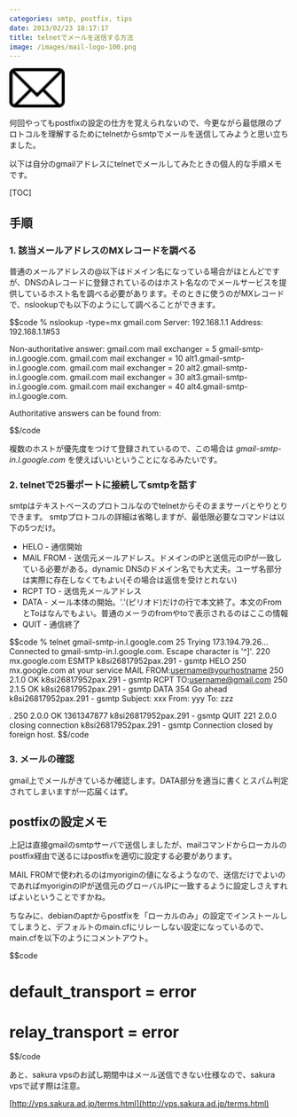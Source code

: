 ```yaml
---
categories: smtp, postfix, tips
date: 2013/02/23 18:17:17
title: telnetでメールを送信する方法
image: /images/mail-logo-100.png
---
```


![lisp](/images/mail-logo-100.png)

何回やってもpostfixの設定の仕方を覚えられないので、今更ながら最低限のプロトコルを理解するためにtelnetからsmtpでメールを送信してみようと思い立ちました。

以下は自分のgmailアドレスにtelnetでメールしてみたときの個人的な手順メモです。


[TOC]

## 手順

### 1. 該当メールアドレスのMXレコードを調べる

普通のメールアドレスの@以下はドメイン名になっている場合がほとんどですが、DNSのAレコードに登録されているのはホスト名なのでメールサービスを提供しているホスト名を調べる必要があります。そのときに使うのがMXレコードで、nslookupでも以下のようにして調べることができます。

$$code
% nslookup -type=mx gmail.com
Server:         192.168.1.1
Address:        192.168.1.1#53

Non-authoritative answer:
gmail.com       mail exchanger = 5 gmail-smtp-in.l.google.com.
gmail.com       mail exchanger = 10 alt1.gmail-smtp-in.l.google.com.
gmail.com       mail exchanger = 20 alt2.gmail-smtp-in.l.google.com.
gmail.com       mail exchanger = 30 alt3.gmail-smtp-in.l.google.com.
gmail.com       mail exchanger = 40 alt4.gmail-smtp-in.l.google.com.

Authoritative answers can be found from:

$$/code

複数のホストが優先度をつけて登録されているので、この場合は *gmail-smtp-in.l.google.com* を使えばいいということになるみたいです。

### 2. telnetで25番ポートに接続してsmtpを話す

smtpはテキストベースのプロトコルなのでtelnetからそのままサーバとやりとりできます。
smtpプロトコルの詳細は省略しますが、最低限必要なコマンドは以下の5つだけ。

* HELO - 通信開始
* MAIL FROM - 送信元メールアドレス。ドメインのIPと送信元のIPが一致している必要がある。dynamic DNSのドメイン名でも大丈夫。ユーザ名部分は実際に存在しなくてもよい(その場合は返信を受けとれない)
* RCPT TO - 送信先メールアドレス
* DATA - メール本体の開始。'.'(ピリオド)だけの行で本文終了。本文のFromとToはなんでもよい。普通のメーラのfromやtoで表示されるのはここの情報
* QUIT - 通信終了

$$code
% telnet gmail-smtp-in.l.google.com 25
Trying 173.194.79.26...
Connected to gmail-smtp-in.l.google.com.
Escape character is '^]'.
220 mx.google.com ESMTP k8si26817952pax.291 - gsmtp
HELO
250 mx.google.com at your service
MAIL FROM:<username@yourhostname>
250 2.1.0 OK k8si26817952pax.291 - gsmtp
RCPT TO:<username@gmail.com>
250 2.1.5 OK k8si26817952pax.291 - gsmtp
DATA
354  Go ahead k8si26817952pax.291 - gsmtp
Subject: xxx
From: yyy
To: zzz


.
250 2.0.0 OK 1361347877 k8si26817952pax.291 - gsmtp
QUIT
221 2.0.0 closing connection k8si26817952pax.291 - gsmtp
Connection closed by foreign host.
$$/code

### 3. メールの確認

gmail上でメールがきているか確認します。DATA部分を適当に書くとスパム判定されてしまいますが一応届くはず。

## postfixの設定メモ

上記は直接gmailのsmtpサーバで送信しましたが、mailコマンドからローカルのpostfix経由で送るにはpostfixを適切に設定する必要があります。

MAIL FROMで使われるのはmyoriginの値になるようなので、送信だけでよいのであればmyoriginのIPが送信元のグローバルIPに一致するように設定しさえすればよいということですかね。

ちなみに、debianのaptからpostfixを「ローカルのみ」の設定でインストールしてしまうと、デフォルトのmain.cfにリレーしない設定になっているので、main.cfを以下のようにコメントアウト。

$$code
# default_transport = error
# relay_transport = error
$$/code


あと、sakura vpsのお試し期間中はメール送信できない仕様なので、sakura vpsで試す際は注意。

[http://vps.sakura.ad.jp/terms.html](http://vps.sakura.ad.jp/terms.html)


